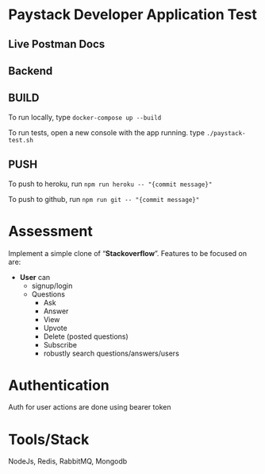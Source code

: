 # Paystack Developer Application Test

## Live Postman Docs 

## Backend 

## BUILD 
To run locally, type `docker-compose up --build`

To run tests, open a new console with the app running. type `./paystack-test.sh`

## PUSH 
To push to heroku, run `npm run heroku -- "{commit message}"`

To push to github, run `npm run git -- "{commit message}"`


# Assessment
Implement a simple clone of “**Stackoverflow**”. Features to be focused on are: 

- **User** can
  - signup/login
  - Questions
    - Ask
    - Answer
    - View
    - Upvote
    - Delete (posted questions)
    - Subscribe
    - robustly search questions/answers/users

# Authentication

Auth for user actions are done using bearer token

# Tools/Stack

NodeJs, Redis, RabbitMQ, Mongodb
